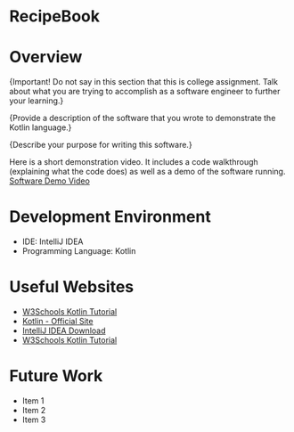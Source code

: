 # RecipeBook
# Overview

{Important! Do not say in this section that this is college assignment. Talk about what you are trying to accomplish as a software engineer to further your learning.}

{Provide a description of the software that you wrote to demonstrate the Kotlin language.}

{Describe your purpose for writing this software.}

Here is a short demonstration video. It includes a code walkthrough (explaining what the code does) as well as a demo of the software running. 
[Software Demo Video](http://youtube.link.goes.here)

# Development Environment

- IDE: IntelliJ IDEA
- Programming Language: Kotlin

# Useful Websites

- [W3Schools Kotlin Tutorial](https://www.w3schools.com/kotlin/index.php)
- [Kotlin - Official Site](https://kotlinlang.org/docs/getting-started.html#create-your-powerful-application-with-kotlin)
- [IntelliJ IDEA Download](https://www.jetbrains.com/idea/)
- [W3Schools Kotlin Tutorial](https://www.w3schools.com/kotlin/index.php)

# Future Work

- Item 1
- Item 2
- Item 3
